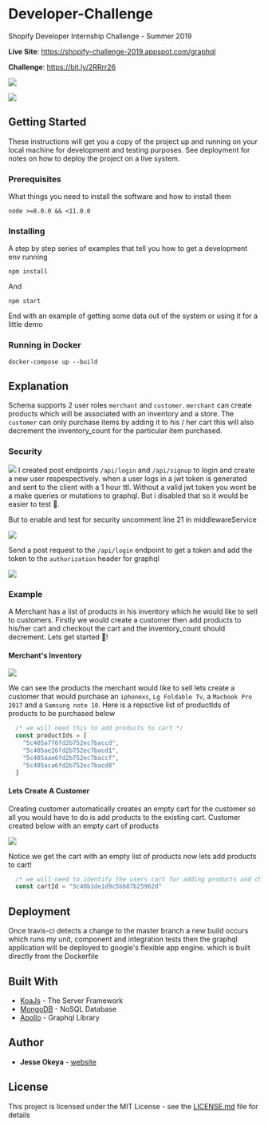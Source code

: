 # Developer-Challenge

Shopify Developer Internship Challenge - Summer 2019

**Live Site**: https://shopify-challenge-2019.appspot.com/graphql <br/>

**Challenge**: https://bit.ly/2RRrr26 <br/>

![](/images/design.png?raw=true)

![](/images/graphql.png?raw=true)

## Getting Started

These instructions will get you a copy of the project up and running on your local machine for development and testing purposes. See deployment for notes on how to deploy the project on a live system.

### Prerequisites

What things you need to install the software and how to install them

```
node >=8.0.0 && <11.0.0
```

### Installing

A step by step series of examples that tell you how to get a development env running

```
npm install
```

And

```
npm start
```

End with an example of getting some data out of the system or using it for a little demo

### Running in Docker

```
docker-compose up --build
```

## Explanation
Schema supports 2 user roles `merchant` and `customer`. `merchant` can create products which will be associated with an inventory and a store. The `customer` can only purchase items by adding it to his / her cart this will also decrement the inventory_count for the particular item purchased.

### Security
![](/images/secure.png?raw=true)
I created post endpoints `/api/login` and `/api/signup` to login and create a new user respespectively. when a user logs in a jwt token is generated and sent to the client with a 1 hour ttl. Without a valid jwt token you wont be a make queries or mutations to graphql. But i disabled that so it would be easier to test 🙂.

But to enable and test for security uncomment line 21 in middlewareService 

![](/images/authHeader.png?raw=true)

Send a post request to the `/api/login` endpoint to get a token and add the token to the `authorization` header for graphql

![](/images/postman.png?raw=true)

### Example
A Merchant has a list of products in his inventory which he would like to sell to customers. Firstly we would create a customer then add products to his/her cart and checkout the cart and the inventory_count should decrement. Lets get started 🏁!

#### Merchant's Inventory
![](/images/merchant.png?raw=true)

We can see the products the merchant would like to sell lets create a customer that would purchase an `iphonexs`, `Lg Foldable Tv`, a `Macbook Pro 2017` and a `Samsung note 10`. Here is a repsctive list of productIds of products to be purchased below

```js
  /* we will need this to add products to cart */
  const productIds = [
    "5c405a7f6fd2b752ec7baccd", 
    "5c405ae26fd2b752ec7bacd1", 
    "5c405aae6fd2b752ec7baccf", 
    "5c405aca6fd2b752ec7bacd0"
  ]
```

#### Lets Create A Customer 
Creating customer automatically creates an empty cart for the customer so all you would have to do is add products to the existing cart. Customer created below with an empty cart of products

![](/images/mockUser.png?raw=true)

Notice we get the cart with an empty list of products now lets add products to cart!

```js
  /* we will need to identify the users cart for adding products and checking out */
  const cartId = "5c40b1de1d9c5b687b25962d"
```




## Deployment
Once travis-ci detects a change to the master branch a new build occurs which runs my unit, component and integration tests then the graphql application will be deployed to google's flexible app engine. which is built directly from the Dockerfile

## Built With

* [KoaJs](https://koajs.com) - The Server Framework
* [MongoDB](https://www.mongodb.com) - NoSQL Database
* [Apollo](https://www.apollographql.com) - Graphql Library

## Author

* **Jesse Okeya** - [website](http://jesseokeya.com)

## License

This project is licensed under the MIT License - see the [LICENSE.md](https://github.com/jesseokeya/Developer-Challenge/blob/master/LICENSE) file for details
